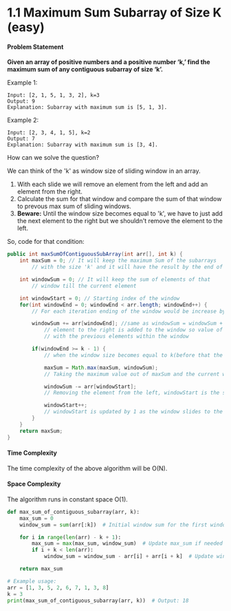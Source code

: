 # 1.1 Maximum Sum Subarray of Size K \(easy\)

#### Problem Statement

**Given an array of positive numbers and a positive number ‘k,’ find the maximum sum of any contiguous subarray of size ‘k’.**

Example 1:

```text
Input: [2, 1, 5, 1, 3, 2], k=3 
Output: 9
Explanation: Subarray with maximum sum is [5, 1, 3].
```

Example 2:

```text
Input: [2, 3, 4, 1, 5], k=2 
Output: 7
Explanation: Subarray with maximum sum is [3, 4].
```

How can we solve the question?

We can think of the 'k' as window size of sliding window in an array.

1. With each slide we will remove an element from the left and add an element from the right.
2. Calculate the sum for that window and compare the sum of that window to prevous max sum of sliding windows.
3. **Beware:** Until the window size becomes equal to 'k', we have to just add the next element to the right but we shouldn't remove the element to the left.

So, code for that condition:

```java
public int maxSumOfContiguousSubArray(int arr[], int k) {
    int maxSum = 0; // It will keep the maximum Sum of the subarrays 
        // with the size 'k' and it will have the result by the end of the for-loop

    int windowSum = 0; // It will keep the sum of elements of that 
        // window till the current element

    int windowStart = 0; // Starting index of the window
    for(int windowEnd = 0; windowEnd < arr.length; windowEnd++) {
        // For each iteration ending of the window would be increase by 1.

        windowSum += arr[windowEnd]; //same as windowSum = windowSum + arr[windowEnd],
            // element to the right is added to the window so value of that element added 
            // with the previous elements within the window

        if(windowEnd >= k - 1) {
            // when the window size becomes equal to k(before that the size would less that k)

            maxSum = Math.max(maxSum, windowSum);
            // Taking the maximum value out of maxSum and the current window(i.e windowSum)

            windowSum -= arr[windowStart];
            // Removing the element from the left, windowStart is the starting index of the window;

            windowStart++;
            // windowStart is updated by 1 as the window slides to the right 
        }
    }
    return maxSum;
}
```

#### Time Complexity

The time complexity of the above algorithm will be O\(N\).

#### Space Complexity

The algorithm runs in constant space O\(1\).

```python
def max_sum_of_contiguous_subarray(arr, k):
    max_sum = 0
    window_sum = sum(arr[:k])  # Initial window sum for the first window of size k

    for i in range(len(arr) - k + 1):
        max_sum = max(max_sum, window_sum)  # Update max_sum if needed
        if i + k < len(arr):
            window_sum = window_sum - arr[i] + arr[i + k]  # Update window sum

    return max_sum

# Example usage:
arr = [1, 3, 5, 2, 6, 7, 1, 3, 8]
k = 3
print(max_sum_of_contiguous_subarray(arr, k))  # Output: 18
```
